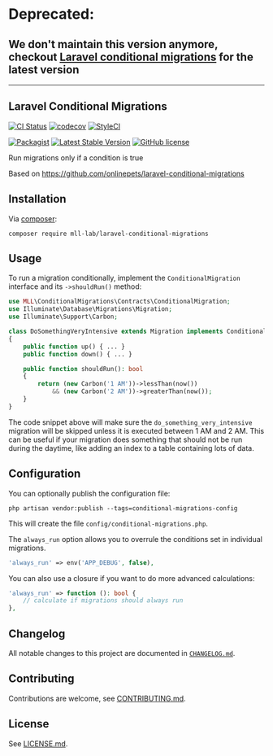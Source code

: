 # Deprecated:
## We don't maintain this version anymore, checkout [Laravel conditional migrations](https://github.com/mll-lab/laravel-conditional-migrations) for the latest version

---

## Laravel Conditional Migrations

[![CI Status](https://github.com/mll-lab/laravel-conditional-migrations/workflows/Continuous%20Integration/badge.svg)](https://github.com/mll-lab/laravel-conditional-migrations/actions)
[![codecov](https://codecov.io/gh/mll-lab/laravel-conditional-migrations/branch/master/graph/badge.svg)](https://codecov.io/gh/mll-lab/laravel-conditional-migrations)
[![StyleCI](https://github.styleci.io/repos/215751793/shield?branch=master)](https://github.styleci.io/repos/215751793)

[![Packagist](https://img.shields.io/packagist/dt/mll-lab/laravel-conditional-migrations.svg)](https://packagist.org/packages/mll-lab/laravel-conditional-migrations)
[![Latest Stable Version](https://poser.pugx.org/mll-lab/laravel-conditional-migrations/v/stable)](https://packagist.org/packages/mll-lab/laravel-conditional-migrations)
[![GitHub license](https://img.shields.io/github/license/mll-lab/laravel-conditional-migrations.svg)](https://github.com/mll-lab/laravel-conditional-migrations/blob/master/LICENSE)

Run migrations only if a condition is true

Based on https://github.com/onlinepets/laravel-conditional-migrations

## Installation

Via [composer](http://getcomposer.org):

    composer require mll-lab/laravel-conditional-migrations

## Usage

To run a migration conditionally, implement the `ConditionalMigration`
interface and its `->shouldRun()` method:

```php
use MLL\ConditionalMigrations\Contracts\ConditionalMigration;
use Illuminate\Database\Migrations\Migration;
use Illuminate\Support\Carbon;

class DoSomethingVeryIntensive extends Migration implements ConditionalMigration
{
    public function up() { ... }
    public function down() { ... }

    public function shouldRun(): bool
    {
        return (new Carbon('1 AM'))->lessThan(now())
            && (new Carbon('2 AM'))->greaterThan(now());
    }
}
```

The code snippet above will make sure the `do_something_very_intensive` migration
will be skipped unless it is executed between 1 AM and 2 AM. This can be useful
if your migration does something that should not be run during the daytime, like
adding an index to a table containing lots of data.

## Configuration

You can optionally publish the configuration file:

    php artisan vendor:publish --tags=conditional-migrations-config

This will create the file `config/conditional-migrations.php`.

The `always_run` option allows you to overrule the conditions set in individual migrations.

```php
'always_run' => env('APP_DEBUG', false),
``` 

You can also use a closure if you want to do more advanced calculations:

```php
'always_run' => function (): bool {
    // calculate if migrations should always run
},
```

## Changelog

All notable changes to this project are documented in [`CHANGELOG.md`](CHANGELOG.md).

## Contributing

Contributions are welcome, see [CONTRIBUTING.md](CONTRIBUTING.md).

## License

See [LICENSE.md](LICENSE.md).

